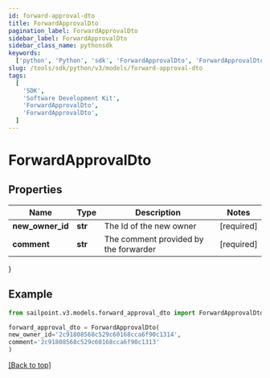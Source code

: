 ```yaml
---
id: forward-approval-dto
title: ForwardApprovalDto
pagination_label: ForwardApprovalDto
sidebar_label: ForwardApprovalDto
sidebar_class_name: pythonsdk
keywords:
  ['python', 'Python', 'sdk', 'ForwardApprovalDto', 'ForwardApprovalDto']
slug: /tools/sdk/python/v3/models/forward-approval-dto
tags:
  [
    'SDK',
    'Software Development Kit',
    'ForwardApprovalDto',
    'ForwardApprovalDto',
  ]
---
```


# ForwardApprovalDto

## Properties

| Name | Type | Description | Notes |
| --- | --- | --- | --- |
| **new_owner_id** | **str** | The Id of the new owner | [required] |
| **comment** | **str** | The comment provided by the forwarder | [required] |

}

## Example

```python
from sailpoint.v3.models.forward_approval_dto import ForwardApprovalDto

forward_approval_dto = ForwardApprovalDto(
new_owner_id='2c91808568c529c60168cca6f90c1314',
comment='2c91808568c529c60168cca6f90c1313'
)

```

[[Back to top]](#)

